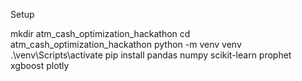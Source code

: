Setup

mkdir atm_cash_optimization_hackathon
cd atm_cash_optimization_hackathon
python -m venv venv
.\venv\Scripts\activate
pip install pandas numpy scikit-learn prophet xgboost plotly

